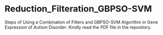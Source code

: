 # Reduction_Filteration_GBPSO-SVM
Steps of Using a Combination of Filters and GBPSO-SVM Algorithm in Gene Expression of Autism Disorder:
Kindly read the PDF file in the repository.
